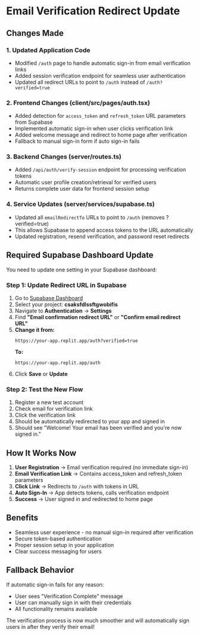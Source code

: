 # Email Verification Redirect Update

## Changes Made

### 1. Updated Application Code
- Modified `/auth` page to handle automatic sign-in from email verification links
- Added session verification endpoint for seamless user authentication
- Updated all redirect URLs to point to `/auth` instead of `/auth?verified=true`

### 2. Frontend Changes (client/src/pages/auth.tsx)
- Added detection for `access_token` and `refresh_token` URL parameters from Supabase
- Implemented automatic sign-in when user clicks verification link
- Added welcome message and redirect to home page after verification
- Fallback to manual sign-in form if auto sign-in fails

### 3. Backend Changes (server/routes.ts)
- Added `/api/auth/verify-session` endpoint for processing verification tokens
- Automatic user profile creation/retrieval for verified users
- Returns complete user data for frontend session setup

### 4. Service Updates (server/services/supabase.ts)
- Updated all `emailRedirectTo` URLs to point to `/auth` (removes ?verified=true)
- This allows Supabase to append access tokens to the URL automatically
- Updated registration, resend verification, and password reset redirects

## Required Supabase Dashboard Update

You need to update one setting in your Supabase dashboard:

### Step 1: Update Redirect URL in Supabase
1. Go to [Supabase Dashboard](https://supabase.com/dashboard/projects)
2. Select your project: **csaksfdlssftgwobifis**
3. Navigate to **Authentication** → **Settings**
4. Find **"Email confirmation redirect URL"** or **"Confirm email redirect URL"**
5. **Change it from:**
   ```
   https://your-app.replit.app/auth?verified=true
   ```
   **To:**
   ```
   https://your-app.replit.app/auth
   ```
6. Click **Save** or **Update**

### Step 2: Test the New Flow
1. Register a new test account
2. Check email for verification link
3. Click the verification link
4. Should be automatically redirected to your app and signed in
5. Should see "Welcome! Your email has been verified and you're now signed in."

## How It Works Now

1. **User Registration** → Email verification required (no immediate sign-in)
2. **Email Verification Link** → Contains access_token and refresh_token parameters
3. **Click Link** → Redirects to `/auth` with tokens in URL
4. **Auto Sign-In** → App detects tokens, calls verification endpoint
5. **Success** → User signed in and redirected to home page

## Benefits
- Seamless user experience - no manual sign-in required after verification
- Secure token-based authentication
- Proper session setup in your application
- Clear success messaging for users

## Fallback Behavior
If automatic sign-in fails for any reason:
- User sees "Verification Complete" message
- User can manually sign in with their credentials
- All functionality remains available

The verification process is now much smoother and will automatically sign users in after they verify their email!